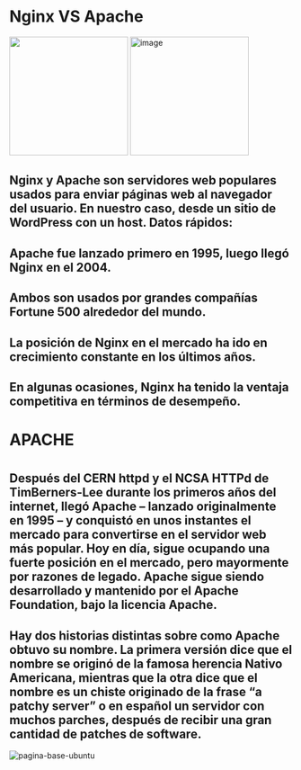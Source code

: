  <p align="center">
 <h1>Nginx VS  Apache</h1>
</p>
<div class="contenedor-imagenes">
  <img src="https://desarrolloweb.com/storage/tag_images/actual/nzShTvdaGzLCIO0FalGMkhnqXIcXcIwXABW9b4JU.png" "image" height="211" width="211">
  <img src="https://cdn.icon-icons.com/icons2/2107/PNG/512/file_type_nginx_icon_130305.png" alt= "image" height="211" width="211">
</div>


## Nginx y Apache son servidores web populares usados para enviar páginas web al navegador del usuario. En nuestro caso, desde un sitio de WordPress con un host. Datos rápidos:

##    Apache fue lanzado primero en 1995, luego llegó Nginx en el 2004.
##    Ambos son usados por grandes compañías Fortune 500 alrededor del mundo.
##    La posición de Nginx en el mercado ha ido en crecimiento constante en los últimos años.
##    En algunas ocasiones, Nginx ha tenido la ventaja competitiva en términos de desempeño.

<h1>APACHE<h1>


## Después del CERN httpd y el NCSA HTTPd de TimBerners-Lee durante los primeros años del internet, llegó Apache – lanzado originalmente en 1995 – y conquistó en unos instantes el mercado para convertirse en el servidor web más popular. Hoy en día, sigue ocupando una fuerte posición en el mercado, pero mayormente por razones de legado. Apache sigue siendo desarrollado y mantenido por el Apache Foundation, bajo la licencia Apache.

## Hay dos historias distintas sobre como Apache obtuvo su nombre. La primera versión dice que el nombre se originó de la famosa herencia Nativo Americana, mientras que la otra dice que el nombre es un chiste originado de la frase “a patchy server” o en español un servidor con muchos parches, después de recibir una gran cantidad de patches de software.
![pagina-base-ubuntu](https://user-images.githubusercontent.com/72433702/146513334-183848de-7a52-4910-a347-ba4077e04580.png)

